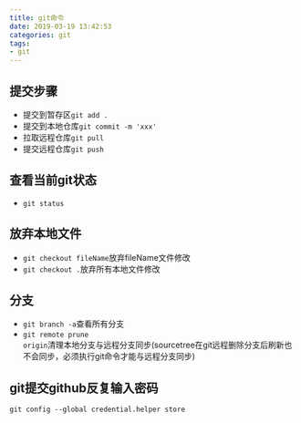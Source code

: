 ```yaml
---
title: git命令
date: 2019-03-19 13:42:53
categories: git
tags:
- git
---
```


## 提交步骤
* 提交到暂存区<code>git add .</code>
* 提交到本地仓库<code>git commit -m 'xxx'</code>
* 拉取远程仓库<code>git pull</code>
* 提交远程仓库<code>git push</code>

## 查看当前git状态
* <code>git status</code>

## 放弃本地文件
* <code>git checkout fileName</code>放弃fileName文件修改
* <code>git checkout .</code>放弃所有本地文件修改

## 分支
* <code>git branch -a</code>查看所有分支
* <code>git remote prune origin</code>清理本地分支与远程分支同步(sourcetree在git远程删除分支后刷新也不会同步，必须执行git命令才能与远程分支同步)

## git提交github反复输入密码
```
git config --global credential.helper store
```
